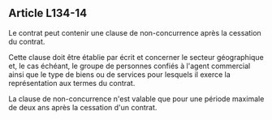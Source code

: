 Article L134-14
----
Le contrat peut contenir une clause de non-concurrence après la cessation du
contrat.

Cette clause doit être établie par écrit et concerner le secteur géographique
et, le cas échéant, le groupe de personnes confiés à l'agent commercial ainsi
que le type de biens ou de services pour lesquels il exerce la représentation
aux termes du contrat.

La clause de non-concurrence n'est valable que pour une période maximale de deux
ans après la cessation d'un contrat.
